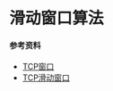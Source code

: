 # 滑动窗口算法



#### 参考资料

- [TCP窗口](https://blog.csdn.net/wdscq1234/article/details/52444277)
- [TCP滑动窗口](https://blog.csdn.net/yao5hed/article/details/81046945)
